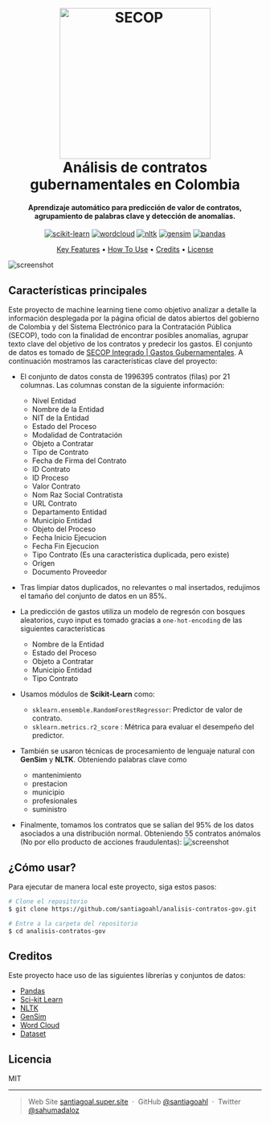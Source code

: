 <h1 align="center">
  <br>
  <a href="https://www.contratos.gov.co/consultas/inicioConsulta.do"><img src="https://www.casur.gov.co/documents/20181/29461/SECOP.png/a0624ce6-64ea-4a07-8a5a-f604fd161d4d?t=1433878573103" alt="SECOP" width="300"></a>
  <br>
Análisis de contratos gubernamentales en Colombia
  <br>
</h1>

<h4 align="center">Aprendizaje automático para predicción de valor de contratos, agrupamiento de palabras clave y detección de anomalías. 
</h4>

<p align="center">
   <a href='https://github.com/shivamkapasia0' target="_blank"><img alt='scikit-learn' src='https://img.shields.io/badge/scikit-learn-100000?style=for-the-badge&logo=scikit-learn&logoColor=FFFFFF&labelColor=FF6A00&color=1882EA'/></a> <a href='https://pypi.org/project/wordcloud/' target="_blank"><img alt='wordcloud' src='https://img.shields.io/badge/Word-Cloud-100000?style=for-the-badge&logo=wordcloud&logoColor=white&labelColor=9CFFD2&color=E9FF80'/></a> <a href='https://www.nltk.org/' target="_blank"><img alt='nltk' src='https://img.shields.io/badge/Nltk-100000?style=for-the-badge&logo=nltk&logoColor=white&labelColor=0C249D&color=0C249D'/></a> <a href='https://radimrehurek.com/gensim/' target="_blank"><img alt='gensim' src='https://img.shields.io/badge/gensim-100000?style=for-the-badge&logo=gensim&logoColor=white&labelColor=0C249D&color=00BBD4'/></a> <a href='https://pandas.pydata.org/' target="_blank"><img alt='pandas' src='https://img.shields.io/badge/pandas-100000?style=for-the-badge&logo=pandas&logoColor=2D0090&labelColor=9D7BEA&color=D2C0FA'/></a> 
</p>

<p align="center">
  <a href="#key-features">Key Features</a> •
  <a href="#how-to-use">How To Use</a> •
  <a href="#credits">Credits</a> •
  <a href="#license">License</a> 
</p>

![screenshot](https://winter-anchovy-50e.notion.site/image/https%3A%2F%2Fs3-us-west-2.amazonaws.com%2Fsecure.notion-static.com%2F0b33107d-3986-4b8c-92cd-4762a2bcc607%2Fimag.png?id=096b43d2-303f-433f-90e5-fb28af546e68&table=block&spaceId=12eea25e-0790-4a8f-aa1c-b60f93c02da2&width=1140&userId=&cache=v2)

## Características principales

Este proyecto de machine learning tiene como objetivo analizar a detalle la información desplegada por la página oficial de datos abiertos del gobierno de Colombia y del Sistema Electrónico para la Contratación Pública (SECOP), todo con la finalidad de encontrar posibles anomalías, agrupar texto clave del objetivo de los contratos y predecir los gastos. 
El conjunto de datos es tomado de [SECOP Integrado | Gastos Gubernamentales](https://www.datos.gov.co/Gastos-Gubernamentales/SECOP-Integrado/rpmr-utcd). A continuación mostramos las características clave del proyecto:


* El conjunto de datos consta de 1996395 contratos (filas) por 21 columnas. Las columnas constan de la siguiente información:
	 * Nivel Entidad
	 * Nombre de la Entidad
	 * NIT de la Entidad
	 * Estado del Proceso
	 * Modalidad de Contratación
	 * Objeto a Contratar
	 * Tipo de Contrato
	 * Fecha de Firma del Contrato
	 * ID Contrato
	 * ID Proceso
	 * Valor Contrato
	 * Nom Raz Social Contratista
	 * URL Contrato
	 * Departamento Entidad
	 * Municipio Entidad
	 * Objeto del Proceso
	 * Fecha Inicio Ejecucion
	 * Fecha Fin Ejecucion
	 * Tipo Contrato (Es una característica duplicada, pero existe)
	 * Origen
	 * Documento Proveedor

* Tras limpiar datos duplicados, no relevantes o mal insertados, redujimos el tamaño del conjunto de datos en un 85%.

* La predicción de gastos utiliza un modelo de regresón con bosques aleatorios, cuyo input es tomado gracias a `one-hot-encoding` de las siguientes características

	* Nombre de la Entidad	
	* Estado del Proceso	
	* Objeto a Contratar	
	* Municipio Entidad	
	* Tipo Contrato


* Usamos módulos de  **Scikit-Learn** como:
  - `sklearn.ensemble.RandomForestRegressor`: Predictor de valor de contrato.
  -  `sklearn.metrics.r2_score` : Métrica para evaluar el desempeño del predictor.
* También se usaron técnicas de procesamiento de lenguaje natural con **GenSim** y **NLTK**. Obteniendo palabras clave como
	 - mantenimiento
	 - prestacion
	 - municipio
	 - profesionales
	 - suministro

* Finalmente, tomamos los contratos que se salían del 95% de los datos asociados a una distribución normal. Obteniendo 55 contratos anómalos (No por ello producto de acciones fraudulentas):
![screenshot](https://winter-anchovy-50e.notion.site/image/https%3A%2F%2Fs3-us-west-2.amazonaws.com%2Fsecure.notion-static.com%2Fff46babf-1721-4bcf-85c3-c72aae4c75cf%2FUntitled.png?id=9ca482b0-7866-4d96-8bb8-28942f0310d5&table=block&spaceId=12eea25e-0790-4a8f-aa1c-b60f93c02da2&width=2000&userId=&cache=v2)

## ¿Cómo usar?

Para ejecutar de manera local este proyecto, siga estos pasos:

```bash
# Clone el repositorio
$ git clone https://github.com/santiagoahl/analisis-contratos-gov.git

# Entre a la carpeta del repositorio
$ cd analisis-contratos-gov

```

## Creditos
Este proyecto hace uso de las siguientes librerías y conjuntos de datos:

- [Pandas](https://pandas.pydata.org/)
- [Sci-kit Learn](https://scikit-learn.org/)
- [NLTK](https://www.nltk.org/)
- [GenSim](https://radimrehurek.com/gensim/)
- [Word Cloud](https://pypi.org/project/wordcloud/)
- [Dataset](https://www.datos.gov.co/Gastos-Gubernamentales/SECOP-Integrado/rpmr-utcd)


## Licencia

MIT

---

> Web Site [santiagoal.super.site](https://santiagoal.super.site/) &nbsp;&middot;&nbsp;
> GitHub [@santiagoahl](https://github.com/santiagoahl) &nbsp;&middot;&nbsp;
> Twitter [@sahumadaloz](https://twitter.com/sahumadaloz)

